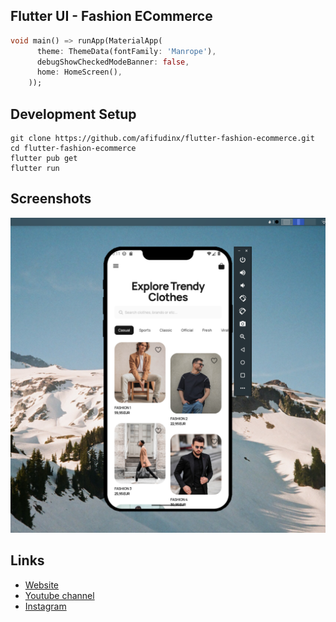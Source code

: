 ## Flutter UI - Fashion ECommerce

```dart
void main() => runApp(MaterialApp(
      theme: ThemeData(fontFamily: 'Manrope'),
      debugShowCheckedModeBanner: false,
      home: HomeScreen(),
    ));
```

## Development Setup
```
git clone https://github.com/afifudinx/flutter-fashion-ecommerce.git
cd flutter-fashion-ecommerce
flutter pub get
flutter run
```

## Screenshots
<img src="screenshots/1.png" />

## Links

* [Website](https://afifudinx.vercel.app)
* [Youtube channel](https://youtube.com/developedbyafif)
* [Instagram](https://instagram.com/developedbyafif)
